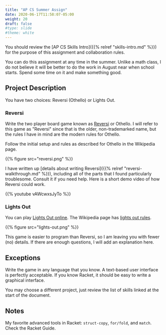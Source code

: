 ```yaml
---
title: "AP CS Summer Assign"
date: 2020-06-17T11:58:07-05:00
weight: 20
draft: false
#type: slide
#theme: white
---
```


You should review the [AP CS Skills Intro]({{% relref
"skills-intro.md" %}}) for the purpose of this assignment and
collaboration rules.

You can do this assignment at any time in the summer. Unlike a math
class, I do not believe it will be better to do the work in August
near when school starts. Spend some time on it and make something
good.


## Project Description

You have two choices: Reversi (Othello) or Lights Out.


### Reversi

Write the two player board game known as
[Reversi](https://en.wikipedia.org/wiki/Reversi) or Othello. I will
refer to this game as "Reversi" since that is the
older, non-trademarked name, but the rules I have in mind are the
modern rules for Othello.

Follow the initial setup and rules as described for Othello in the
Wikipedia page.

{{% figure src="reversi.png" %}}

I have written up [details about writing Reversi]({{% relref
"reversi-walkthrough.md" %}}), including all of the parts that I found
particularly troublesome. Consult it if you need help. Here is a short
demo video of how Reversi could work.

{{% youtube vAWcwxsJyTo %}}

### Lights Out

You can play [Lights Out
online](https://www.neok12.com/games/lights-out/lights-out.htm). The
Wikipedia page has [lights out rules](https://en.wikipedia.org/wiki/Lights_Out_(game)).

{{% figure src="lights-out.png" %}}

This game is easier to program than Reversi, so I am leaving you with
fewer (no) details. If there are enough questions, I will add an
explanation here.


## Exceptions

Write the game in any language that you know. A text-based user
interface is perfectly acceptable. If you know Racket, it should be
easy to write a graphical interface. 

<!-- You could learn a new language
like Python over the summer and write you game in Python. (Perhaps
using PyGame, which can be set up just like a big-bang. -->

You may choose a different project, just review the list of skills
linked at the start of the document.

## Notes

My favorite advanced tools in Racket: `struct-copy`, `for/fold`,
and `match`. Check the Racket Guide.

